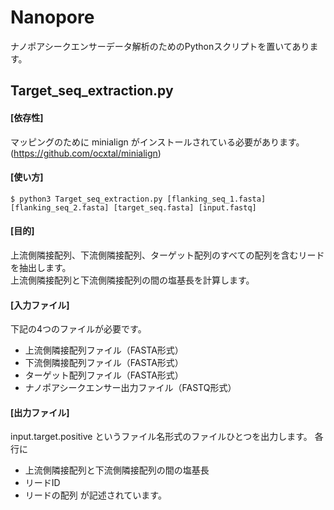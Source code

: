 # Nanopore
ナノポアシークエンサーデータ解析のためのPythonスクリプトを置いてあります。

## Target_seq_extraction.py

#### [依存性]
マッピングのために minialign がインストールされている必要があります。(https://github.com/ocxtal/minialign)

#### [使い方]  
```$ python3 Target_seq_extraction.py [flanking_seq_1.fasta] [flanking_seq_2.fasta] [target_seq.fasta] [input.fastq]```

#### [目的]
上流側隣接配列、下流側隣接配列、ターゲット配列のすべての配列を含むリードを抽出します。  
上流側隣接配列と下流側隣接配列の間の塩基長を計算します。

#### [入力ファイル]
下記の4つのファイルが必要です。  
- 上流側隣接配列ファイル（FASTA形式）
- 下流側隣接配列ファイル（FASTA形式）
- ターゲット配列ファイル（FASTA形式）
- ナノポアシークエンサー出力ファイル（FASTQ形式）

#### [出力ファイル]
input.target.positive というファイル名形式のファイルひとつを出力します。
各行に  
- 上流側隣接配列と下流側隣接配列の間の塩基長
- リードID
- リードの配列
が記述されています。
